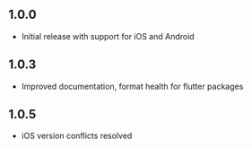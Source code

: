 ## 1.0.0

* Initial release with support for iOS and Android

## 1.0.3

* Improved documentation, format health for flutter packages

## 1.0.5

* iOS version conflicts resolved

